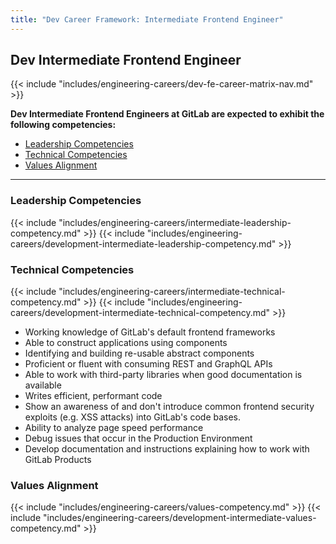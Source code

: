 ```yaml
---
title: "Dev Career Framework: Intermediate Frontend Engineer"
---
```


## Dev Intermediate Frontend Engineer

{{< include "includes/engineering-careers/dev-fe-career-matrix-nav.md" >}}

**Dev Intermediate Frontend Engineers at GitLab are expected to exhibit the following competencies:**

- [Leadership Competencies](#leadership-competencies)
- [Technical Competencies](#technical-competencies)
- [Values Alignment](#values-alignment)

---

### Leadership Competencies

{{< include "includes/engineering-careers/intermediate-leadership-competency.md" >}}
{{< include "includes/engineering-careers/development-intermediate-leadership-competency.md" >}}

### Technical Competencies

{{< include "includes/engineering-careers/intermediate-technical-competency.md" >}}
{{< include "includes/engineering-careers/development-intermediate-technical-competency.md" >}}

- Working knowledge of GitLab's default frontend frameworks
- Able to construct applications using components
- Identifying and building re-usable abstract components
- Proficient or fluent with consuming REST and GraphQL APIs
- Able to work with third-party libraries when good documentation is available
- Writes efficient, performant code
- Show an awareness of and don't introduce common frontend security exploits (e.g. XSS attacks) into GitLab's code bases.
- Ability to analyze page speed performance
- Debug issues that occur in the Production Environment
- Develop documentation and instructions explaining how to work with GitLab Products

### Values Alignment

{{< include "includes/engineering-careers/values-competency.md" >}}
{{< include "includes/engineering-careers/development-intermediate-values-competency.md" >}}
